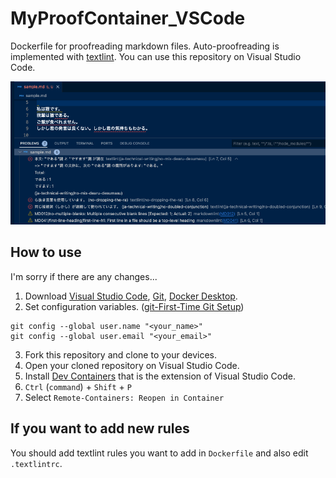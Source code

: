 # MyProofContainer_VSCode

Dockerfile for proofreading markdown files.
Auto-proofreading is implemented with [textlint](https://github.com/textlint/textlint).
You can use this repository on Visual Studio Code.

![images](./Screen%20Shot%200004-10-01%20at%2017.34.20.png)

## How to use

I'm sorry if there are any changes...

1. Download [Visual Studio Code](https://code.visualstudio.com/Download), [Git](https://git-scm.com/downloads), [Docker Desktop](https://www.docker.com/products/docker-desktop/).
2. Set configuration variables. ([git-First-Time Git Setup](https://git-scm.com/book/en/v2/Getting-Started-First-Time-Git-Setup#_first_time))

```shell
git config --global user.name "<your_name>"
git config --global user.email "<your_email>"
```

3. Fork this repository and clone to your devices.
4. Open your cloned repository on Visual Studio Code.
5. Install [Dev Containers](https://marketplace.visualstudio.com/items?itemName=ms-vscode-remote.remote-containers) that is the extension of Visual Studio Code.
6. `Ctrl` (`command`) + `Shift` + `P`
7. Select `Remote-Containers: Reopen in Container`

## If you want to add new rules

You should add textlint rules you want to add in `Dockerfile` and also edit `.textlintrc`.
